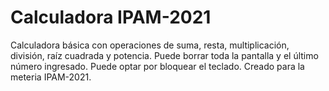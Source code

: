 # Calculadora IPAM-2021
Calculadora básica con operaciones de suma, resta, multiplicación, división, raíz cuadrada y potencia. Puede borrar toda la pantalla y el último número ingresado. Puede optar por bloquear el teclado. Creado para la meteria IPAM-2021.



